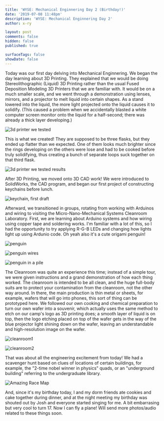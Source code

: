 ```yaml
---
title: 'WYSE: Mechanical Enginnering Day 2 (Birthday!)'
date: '2019-07-08 11:48pm'
description: 'WYSE: Mechanical Enginnering Day 2'
author: x-ry

layout: post
comments: false
hidden: false
published: true

surfaceTags: false
showDate: false
---
```


Today was our first day delving into Mechanical Enginnering. We began the day learning about 3D Printing. They explained that we would be doing Stereolithographic (Liquid) 3D Printing rather than the usual Fused Deposition Modeling 3D Printers that we are familiar with. It would be on a much smaller scale, and we went through a demonstration using lenses, mirrors, and a projector to melt liquid into certain shapes. As a stand lowered into the liquid, the more light projected onto the liquid causes it to solidify. (This caused a problem when we accidentally blasted a white computer screen monitor onto the liquid for a half-second; there was already a thick layer developing.)

![3d printer we tested](https://x-ry.github.io/assets/images/WYSE/firstprint.jpg)


This is what we created! They are supposed to be three flasks, but they ended up flatter than we expected. One of them looks much brighter since the rings developing on the others were lose and had to be cooked before truly solidifying, thus creating a bunch of separate loops suck together on that third flask.

![3d printer we tested results](https://x-ry.github.io/assets/images/WYSE/firstprint2.jpg)


After 3D Printing, we moved onto 3D CAD work! We were introduced to SolidWorks, the CAD program, and began our first project of constructing keychains before lunch.

![keychain, first draft](https://x-ry.github.io/assets/images/WYSE/chain.jpg)

Afterward, we transitioned in groups, rotating from working with Arduinos and wiring to visiting the Micro-Nano-Mechanical Systems Cleanroom Laboratory. First, we are learning about Arduino systems and how wiring using copper tape and soldering works. I'm familiar with a lot of this, so I had the opportunity to try applying R-G-B LEDs and changing how lights light up using Ardunio code. Oh yeah also it's a cute origami penguin!

![penguin](https://x-ry.github.io/assets/images/WYSE/pengf.png)

![penguin wires](https://x-ry.github.io/assets/images/WYSE/pengb.jpg)

![penguin in a pile](https://x-ry.github.io/assets/images/WYSE/pile.jpg)

The Cleanroom was quite an experience this time; instead of a simple tour, we were given instructions and a grand demonstration of how each thing worked. The cleanroom is intended to be all clean, and the huge full-body suits are to protect your contamination from the cleanroom, not the other way around. In there, the main production is thin metal or sheets, for example, wafers that will go into phones, this sort of thing can be prototyped here. We followed our own cooking and chemical preparation to turn our own wafer into a souvenir, which actually uses the same method to etch on our camp's logo as 3D printing does; a smooth layer of liquid is on top, then the logo etching placed on top of the wafer gets in the way of the blue projector light shining down on the wafer, leaving an understandable and high-resolution image on the wafer.

![cleanroom1](https://x-ry.github.io/assets/images/WYSE/IMG_20190708_144142405.jpg)

![cleanroom2](https://x-ry.github.io/assets/images/WYSE/IMG_20190708_144153655.jpg)

That was about all the engineering excitement from today! We had a scavenger hunt based on clues of locations of certain buildings, for example, the "2-time nobel winner in physics" quads, or an "underground building" referring to the undergraduate library. 

![Amazing Race Map](https://x-ry.github.io/assets/images/WYSE/map.png)

And, since it's my birthday today, I and my dorm friends ate cookies and cake together during dinner, and at the night meeting my birthday was shouted out by Josh and everyone started singing for me. A bit embarrasing but very cool to turn 17. Now I can fly a plane! Will send more photos/audio related to these things soon.